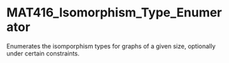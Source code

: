 # MAT416_Isomorphism_Type_Enumerator
Enumerates the isomporphism types for graphs of a given size, optionally under certain constraints.
